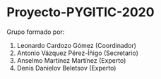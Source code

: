 # Proyecto-PYGITIC-2020

Grupo formado por:
1. Leonardo Cardozo Gómez       (Coordinador)
2. Antonio Vázquez Pérez-Íñigo  (Secretario)
3. Anselmo Martínez Martínez    (Experto)
4. Denis Danielov Beletsov      (Experto)
